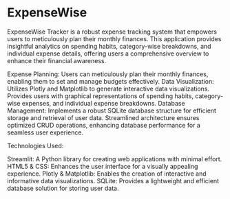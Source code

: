 # ExpenseWise


ExpenseWise Tracker is a robust expense tracking system that empowers users to meticulously plan their monthly finances. This application provides insightful analytics on spending habits, category-wise breakdowns, and individual expense details, offering users a comprehensive overview to enhance their financial awareness.


Expense Planning:
Users can meticulously plan their monthly finances, enabling them to set and manage budgets effectively.
Data Visualization:
Utilizes Plotly and Matplotlib to generate interactive data visualizations.
Provides users with graphical representations of spending habits, category-wise expenses, and individual expense breakdowns.
Database Management:
Implements a robust SQLite database structure for efficient storage and retrieval of user data.
Streamlined architecture ensures optimized CRUD operations, enhancing database performance for a seamless user experience.



Technologies Used:

Streamlit: A Python library for creating web applications with minimal effort.
HTML5 & CSS: Enhances the user interface for a visually appealing experience.
Plotly & Matplotlib: Enables the creation of interactive and informative data visualizations.
SQLite: Provides a lightweight and efficient database solution for storing user data.

